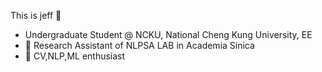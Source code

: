 

This is jeff 👋
- Undergraduate Student @ NCKU, National Cheng Kung University, EE
- 🔭 Research Assistant of NLPSA LAB in Academia Sinica 
- 🌱 CV,NLP,ML enthusiast

